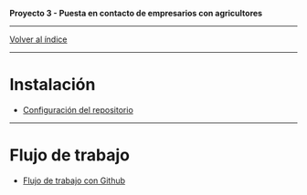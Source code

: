 __Proyecto 3 - Puesta en contacto de empresarios con agricultores__

---

[Volver al índice](../README.md)

---

# Instalación

* [Configuración del repositorio](workflow/01-repository.md)

---

# Flujo de trabajo

* [Flujo de trabajo con Github](workflow/02-workflow.md)
